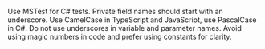 Use MSTest for C# tests. Private field names should start with an underscore. Use CamelCase in TypeScript and JavaScript, use PascalCase in C#. Do not use underscores in variable and parameter names. Avoid using magic numbers in code and prefer using constants for clarity.